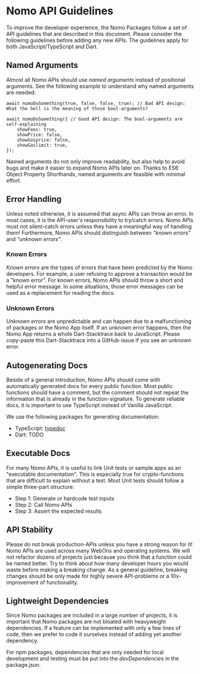 # Nomo API Guidelines

To improve the developer experience, the Nomo Packages follow a set of API guidelines that are described in this document.
Please consider the following guidelines before adding any new APIs.
The guidelines apply for both JavaScript/TypeScript and Dart.

## Named Arguments

Almost all Nomo APIs should use *named arguments* instead of positional arguments.
See the following example to understand why named arguments are needed:

````
await nomoDoSomething(true, false, false, true); // Bad API design: What the hell is the meaning of those bool-arguments?

await nomoDoSomething({ // Good API design: The bool-arguments are self-explaining  
    showFees: true,  
    showPrice: false,  
    showGasprice: false,  
    showGaslimit: true,  
});
````

Named arguments do not only improve readability, but also help to avoid bugs and make it easier to expand Nomo APIs later on.
Thanks to ES6 Object Property Shorthands, named arguments are feasible with minimal effort.


## Error Handling

Unless noted otherwise, it is assumed that async APIs can throw an error.
In most cases, it is the API-user's responsibility to try/catch errors.
Nomo APIs must not silent-catch errors unless they have a meaningful way of handling them!
Furthermore, Nomo APIs should distinguish between *"known errors"* and *"unknown errors"*.

### Known Errors

*Known errors* are the types of errors that have been predicted by the Nomo developers.
For example, a user refusing to approve a transaction would be a "known error".
For known errors, Nomo APIs should throw a short and helpful error message.
In some situations, those error messages can be used as a replacement for reading the docs.

### Unknown Errors

*Unknown errors* are unpredictable and can happen due to a malfunctioning of packages or the Nomo App itself.
If an unknown error happens, then the Nomo App returns a whole Dart-Stacktrace back to JavaScript.
Please copy-paste this Dart-Stacktrace into a GitHub-issue if you see an unknown error.

## Autogenerating Docs

Beside of a general introduction, Nomo APIs should come with automatically generated docs for every public function.
Most public functions should have a comment, but the comment should not repeat the information that is already in the function-signature.
To generate reliable docs, it is important to use TypeScript instead of Vanilla JavaScript.

We use the following packages for generating documentation:

- TypeScript: [typedoc](https://www.npmjs.com/package/typedoc)
- Dart: TODO

## Executable Docs

For many Nomo APIs, it is useful to link Unit tests or sample apps as an "executable documentation".
This is especially true for crypto-functions that are difficult to explain without a test.
Most Unit tests should follow a simple three-part structure:

- Step 1: Generate or hardcode test inputs
- Step 2: Call Nomo APIs
- Step 3: Assert the expected results

## API Stability

Please do not break production-APIs unless you have a strong reason for it!
Nomo APIs are used across many WebOns and operating systems.
We will not refactor dozens of projects just because you think that a function could be named better.
Try to think about how many developer hours you would waste before making a breaking change.
As a general guideline, breaking changes should be only made for highly severe API-problems or a 10x-improvement of functionality.

## Lightweight Dependencies

Since Nomo packages are included in a large number of projects, it is important that Nomo packages are not bloated with heavyweight dependencies.
If a feature can be implemented with only a few lines of code, then we prefer to code it ourselves instead of adding yet another dependency.

For npm packages, dependencies that are only needed for local development and testing must be put into the *devDependencies* in the package.json.
